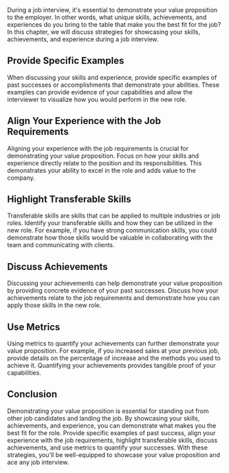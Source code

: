 
During a job interview, it's essential to demonstrate your value proposition to the employer. In other words, what unique skills, achievements, and experiences do you bring to the table that make you the best fit for the job? In this chapter, we will discuss strategies for showcasing your skills, achievements, and experience during a job interview.

Provide Specific Examples
-------------------------

When discussing your skills and experience, provide specific examples of past successes or accomplishments that demonstrate your abilities. These examples can provide evidence of your capabilities and allow the interviewer to visualize how you would perform in the new role.

Align Your Experience with the Job Requirements
-----------------------------------------------

Aligning your experience with the job requirements is crucial for demonstrating your value proposition. Focus on how your skills and experience directly relate to the position and its responsibilities. This demonstrates your ability to excel in the role and adds value to the company.

Highlight Transferable Skills
-----------------------------

Transferable skills are skills that can be applied to multiple industries or job roles. Identify your transferable skills and how they can be utilized in the new role. For example, if you have strong communication skills, you could demonstrate how those skills would be valuable in collaborating with the team and communicating with clients.

Discuss Achievements
--------------------

Discussing your achievements can help demonstrate your value proposition by providing concrete evidence of your past successes. Discuss how your achievements relate to the job requirements and demonstrate how you can apply those skills in the new role.

Use Metrics
-----------

Using metrics to quantify your achievements can further demonstrate your value proposition. For example, if you increased sales at your previous job, provide details on the percentage of increase and the methods you used to achieve it. Quantifying your achievements provides tangible proof of your capabilities.

Conclusion
----------

Demonstrating your value proposition is essential for standing out from other job candidates and landing the job. By showcasing your skills, achievements, and experience, you can demonstrate what makes you the best fit for the role. Provide specific examples of past success, align your experience with the job requirements, highlight transferable skills, discuss achievements, and use metrics to quantify your successes. With these strategies, you'll be well-equipped to showcase your value proposition and ace any job interview.
